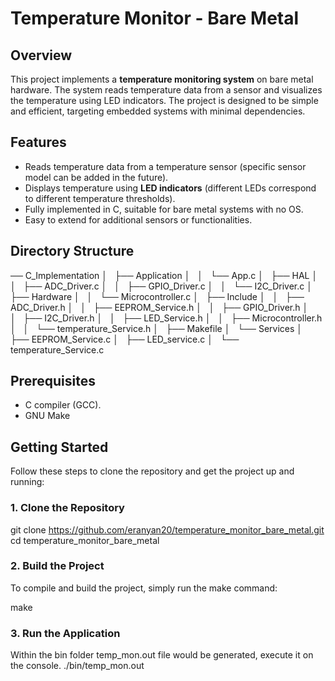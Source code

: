 # Temperature Monitor - Bare Metal

## Overview
This project implements a **temperature monitoring system** on bare metal hardware. The system reads temperature data from a sensor and visualizes the temperature using LED indicators. The project is designed to be simple and efficient, targeting embedded systems with minimal dependencies.

## Features
- Reads temperature data from a temperature sensor (specific sensor model can be added in the future).
- Displays temperature using **LED indicators** (different LEDs correspond to different temperature thresholds).
- Fully implemented in C, suitable for bare metal systems with no OS.
- Easy to extend for additional sensors or functionalities.

## Directory Structure
── C_Implementation
│   ├── Application
│   │   └── App.c
│   ├── HAL
│   │   ├── ADC_Driver.c
│   │   ├── GPIO_Driver.c
│   │   └── I2C_Driver.c
│   ├── Hardware
│   │   └── Microcontroller.c
│   ├── Include
│   │   ├── ADC_Driver.h
│   │   ├── EEPROM_Service.h
│   │   ├── GPIO_Driver.h
│   │   ├── I2C_Driver.h
│   │   ├── LED_Service.h
│   │   ├── Microcontroller.h
│   │   └── temperature_Service.h
│   ├── Makefile
│   └── Services
│       ├── EEPROM_Service.c
│       ├── LED_service.c
│       └── temperature_Service.c

## Prerequisites
- C compiler (GCC).
- GNU Make

## Getting Started

Follow these steps to clone the repository and get the project up and running:

### 1. Clone the Repository
git clone https://github.com/eranyan20/temperature_monitor_bare_metal.git
cd temperature_monitor_bare_metal

### 2. Build the Project
To compile and build the project, simply run the make command:

make

### 3. Run the Application
Within the bin folder temp_mon.out file would be generated, execute it on the console.
./bin/temp_mon.out

